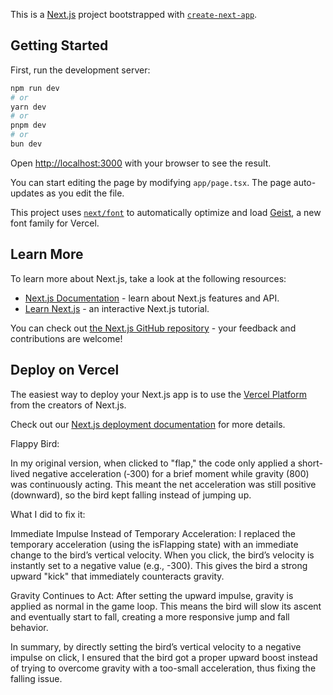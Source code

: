This is a [Next.js](https://nextjs.org) project bootstrapped with [`create-next-app`](https://nextjs.org/docs/app/api-reference/cli/create-next-app).

## Getting Started

First, run the development server:

```bash
npm run dev
# or
yarn dev
# or
pnpm dev
# or
bun dev
```

Open [http://localhost:3000](http://localhost:3000) with your browser to see the result.

You can start editing the page by modifying `app/page.tsx`. The page auto-updates as you edit the file.

This project uses [`next/font`](https://nextjs.org/docs/app/building-your-application/optimizing/fonts) to automatically optimize and load [Geist](https://vercel.com/font), a new font family for Vercel.

## Learn More

To learn more about Next.js, take a look at the following resources:

- [Next.js Documentation](https://nextjs.org/docs) - learn about Next.js features and API.
- [Learn Next.js](https://nextjs.org/learn) - an interactive Next.js tutorial.

You can check out [the Next.js GitHub repository](https://github.com/vercel/next.js) - your feedback and contributions are welcome!

## Deploy on Vercel

The easiest way to deploy your Next.js app is to use the [Vercel Platform](https://vercel.com/new?utm_medium=default-template&filter=next.js&utm_source=create-next-app&utm_campaign=create-next-app-readme) from the creators of Next.js.

Check out our [Next.js deployment documentation](https://nextjs.org/docs/app/building-your-application/deploying) for more details.

Flappy Bird:

In my original version, when clicked to "flap," the code only applied a short-lived negative acceleration (‑300) for a brief moment while gravity (800) was continuously acting. This meant the net acceleration was still positive (downward), so the bird kept falling instead of jumping up.

What I did to fix it:

Immediate Impulse Instead of Temporary Acceleration:
I replaced the temporary acceleration (using the isFlapping state) with an immediate change to the bird’s vertical velocity. When you click, the bird’s velocity is instantly set to a negative value (e.g., -300). This gives the bird a strong upward "kick" that immediately counteracts gravity.

Gravity Continues to Act:
After setting the upward impulse, gravity is applied as normal in the game loop. This means the bird will slow its ascent and eventually start to fall, creating a more responsive jump and fall behavior.

In summary, by directly setting the bird’s vertical velocity to a negative impulse on click, I ensured that the bird got a proper upward boost instead of trying to overcome gravity with a too-small acceleration, thus fixing the falling issue.